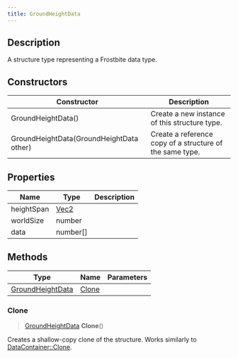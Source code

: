 ```yaml
---
title: GroundHeightData
---
```

## Description

A structure type representing a Frostbite data type.

## Constructors

| Constructor                              | Description                                              |
| ---------------------------------------- | -------------------------------------------------------- |
| GroundHeightData()                       | Create a new instance of this structure type.            |
| GroundHeightData(GroundHeightData other) | Create a reference copy of a structure of the same type. |

## Properties

| Name       | Type                              | Description |
| ---------- | --------------------------------- | ----------- |
| heightSpan | [Vec2](/vext/ref/shared/class/vec2) |             |
| worldSize  | number                            |             |
| data       | number\[\]                        |             |

## Methods

| Type                                 | Name            | Parameters |
| ------------------------------------ | --------------- | ---------- |
| [GroundHeightData](GroundHeightData) | [Clone](#clone) |            |

### Clone

> [GroundHeightData](GroundHeightData) **Clone**()

Creates a shallow-copy clone of the structure. Works similarly to [DataContainer::Clone](/vext/ref/shared/class/datacontainer#clone).
